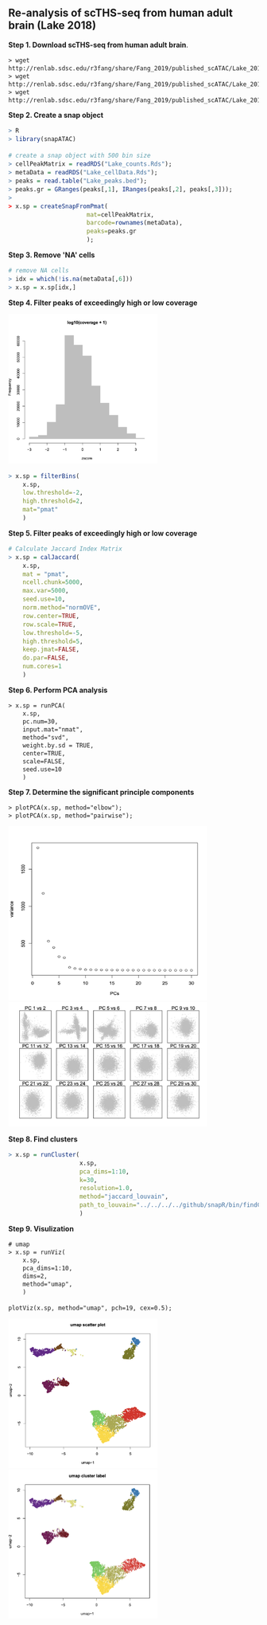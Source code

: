 ## Re-analysis of scTHS-seq from human adult brain (Lake 2018)

**Step 1. Download scTHS-seq from human adult brain**. 

```
> wget http://renlab.sdsc.edu/r3fang/share/Fang_2019/published_scATAC/Lake_2018/Lake_counts.Rds
> wget http://renlab.sdsc.edu/r3fang/share/Fang_2019/published_scATAC/Lake_2018/Lake_cellData.Rds
> wget http://renlab.sdsc.edu/r3fang/share/Fang_2019/published_scATAC/Lake_2018/Lake_peaks.bed
```

**Step 2. Create a snap object**

```R
> R
> library(snapATAC)

# create a snap object with 500 bin size
> cellPeakMatrix = readRDS("Lake_counts.Rds");
> metaData = readRDS("Lake_cellData.Rds");
> peaks = read.table("Lake_peaks.bed");
> peaks.gr = GRanges(peaks[,1], IRanges(peaks[,2], peaks[,3]));
> 
> x.sp = createSnapFromPmat(
                      mat=cellPeakMatrix, 
                      barcode=rownames(metaData), 
                      peaks=peaks.gr
                      );
```

**Step 3. Remove 'NA' cells**

```R
# remove NA cells
> idx = which(!is.na(metaData[,6]))
> x.sp = x.sp[idx,]
```

**Step 4. Filter peaks of exceedingly high or low coverage**

<img src="coverage_hist.png" width="300" height="300" />

```R
> x.sp = filterBins(
	x.sp,
	low.threshold=-2,
	high.threshold=2,
	mat="pmat"
	)
```


**Step 5. Filter peaks of exceedingly high or low coverage**

```R
# Calculate Jaccard Index Matrix
> x.sp = calJaccard(
	x.sp,
	mat = "pmat",
	ncell.chunk=5000,
	max.var=5000,
	seed.use=10,
	norm.method="normOVE",
	row.center=TRUE,
	row.scale=TRUE,
	low.threshold=-5,
	high.threshold=5,
	keep.jmat=FALSE,
	do.par=FALSE,
	num.cores=1
	)
```

**Step 6. Perform PCA analysis**

```
> x.sp = runPCA(
	x.sp,
	pc.num=30,
	input.mat="nmat",
	method="svd",
	weight.by.sd = TRUE,
	center=TRUE,
	scale=FALSE,
	seed.use=10
	)
```

**Step 7. Determine the significant principle components**

```
> plotPCA(x.sp, method="elbow");
> plotPCA(x.sp, method="pairwise");
```

<img src="PCA_elbow.png" width="400" height="350" />

<img src="PCA_scatter.png" width="400" height="250" />




**Step 8. Find clusters**

```R
> x.sp = runCluster(
                    x.sp,
                    pca_dims=1:10,
                    k=30,
                    resolution=1.0,
                    method="jaccard_louvain",
                    path_to_louvain="../../../../github/snapR/bin/findCommunityLouvain"
                    )
```

**Step 9. Visulization**

```	
# umap
> x.sp = runViz(
	x.sp, 
	pca_dims=1:10, 
	dims=2, 
	method="umap",
	)

plotViz(x.sp, method="umap", pch=19, cex=0.5);
```
<img src="Viz_umap.png" width="300" height="300" />
<img src="Viz_umap_label.png" width="300" height="300" />


